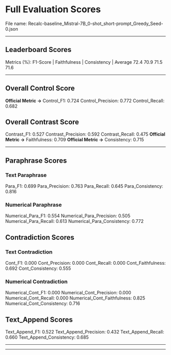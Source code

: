 # Full Evaluation Scores

File name: Recalc-baseline_Mistral-7B_0-shot_short-prompt_Greedy_Seed-0.json


---

## Leaderboard Scores

Metrics (%): F1-Score | Faithfulness | Consistency | Average
                72.4        70.9          71.5        71.6

---

## Overall Control Score

**Official Metric ->** Control_F1: 0.724
Control_Precision: 0.772
Control_Recall: 0.682

## Overall Contrast Score

Contrast_F1: 0.527
Contrast_Precision: 0.592
Contrast_Recall: 0.475
**Official Metric ->** Faithfulness: 0.709
**Official Metric ->** Consistency: 0.715

---


## Paraphrase Scores


### Text Paraphrase

Para_F1: 0.699
Para_Precision: 0.763
Para_Recall: 0.645
Para_Consistency: 0.816


### Numerical Paraphrase

Numerical_Para_F1: 0.554
Numerical_Para_Precision: 0.505
Numerical_Para_Recall: 0.613
Numerical_Para_Consistency: 0.772


## Contradiction Scores


### Text Contradiction

Cont_F1: 0.000
Cont_Precision: 0.000
Cont_Recall: 0.000
Cont_Faithfulness: 0.692
Cont_Consistency: 0.555


### Numerical Contradiction

Numerical_Cont_F1: 0.000
Numerical_Cont_Precision: 0.000
Numerical_Cont_Recall: 0.000
Numerical_Cont_Faithfulness: 0.825
Numerical_Cont_Consistency: 0.716


## Text_Append Scores

Text_Append_F1: 0.522
Text_Append_Precision: 0.432
Text_Append_Recall: 0.660
Text_Append_Consistency: 0.685

---


---

